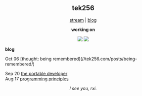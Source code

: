 <h2 align="center">tek256</h2>

<p align="center">
  <a href="https://twitch.tv/tek256">stream</a> | <a href="https://tek256.com/">blog</a>  
</p>

<p align="center"><b>working on</b></p>
<p align="center">
  <a href="https://github.com/tek256/astera"><img src="https://github-readme-stats.vercel.app/api/pin/?username=tek256&repo=astera"></a>
  <a href="https://github.com/tek256/aud"><img src="https://github-readme-stats.vercel.app/api/pin/?username=tek256&repo=simple-dark"></a>
</p>

<p><b>blog</b></p>
  
<!-- BLOG-POST-LIST:START -->Oct 06 [thought: being remembered](//tek256.com/posts/being-remembered/)   
Sep 20 [the portable developer](//tek256.com/posts/the-portable-developer/)   
Aug 17 [programming principles](//tek256.com/posts/programming-principles/)   
<!-- BLOG-POST-LIST:END -->

<p align="center"><i>I see you, rxi.</i></p>
